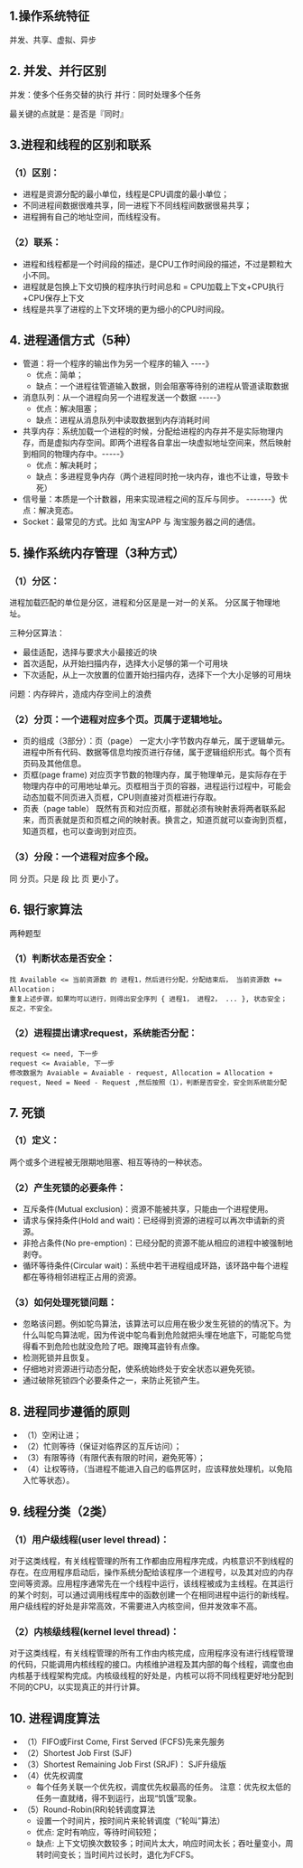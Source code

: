 ## 1.操作系统特征

并发、共享、虚拟、异步

## 2. 并发、并行区别

并发：使多个任务交替的执行
并行：同时处理多个任务

最关键的点就是：是否是『同时』

## 3.进程和线程的区别和联系

### （1）区别：
* 进程是资源分配的最小单位，线程是CPU调度的最小单位；
* 不同进程间数据很难共享，同一进程下不同线程间数据很易共享；
* 进程拥有自己的地址空间，而线程没有。

### （2）联系：
* 进程和线程都是一个时间段的描述，是CPU工作时间段的描述，不过是颗粒大小不同。
* 进程就是包换上下文切换的程序执行时间总和 = CPU加载上下文+CPU执行+CPU保存上下文
* 线程是共享了进程的上下文环境的更为细小的CPU时间段。

## 4. 进程通信方式（5种）

- 管道：将一个程序的输出作为另一个程序的输入 ----》
  -  优点：简单；   
  -  缺点：一个进程往管道输入数据，则会阻塞等待别的进程从管道读取数据
- 消息队列：从一个进程向另一个进程发送一个数据 -----》
  - 优点：解决阻塞；  
  - 缺点：进程从消息队列中读取数据到内存消耗时间
- 共享内存：系统加载一个进程的时候，分配给进程的内存并不是实际物理内存，而是虚拟内存空间。即两个进程各自拿出一块虚拟地址空间来，然后映射到相同的物理内存中。-----》 
  - 优点：解决耗时；      
  - 缺点：多进程竞争内存（两个进程同时抢一块内存，谁也不让谁，导致卡死）
- 信号量：本质是一个计数器，用来实现进程之间的互斥与同步。 -------》优点：解决竞态。
- Socket：最常见的方式。比如 淘宝APP 与 淘宝服务器之间的通信。


## 5. 操作系统内存管理（3种方式）

### （1）分区：

进程加载匹配的单位是分区，进程和分区是是一对一的关系。 分区属于物理地址。

三种分区算法：

- 最佳适配，选择与要求大小最接近的块
- 首次适配，从开始扫描内存，选择大小足够的第一个可用块
- 下次适配，从上一次放置的位置开始扫描内存，选择下一个大小足够的可用块

问题：内存碎片，造成内存空间上的浪费

### （2）分页：一个进程对应多个页。页属于逻辑地址。

- 页的组成（3部分）：页（page）  一定大小字节数内存单元，属于逻辑单元。进程中所有代码、数据等信息均按页进行存储，属于逻辑组织形式。每个页有页码及其他信息。
- 页框(page frame)  对应页字节数的物理内存，属于物理单元，是实际存在于物理内存中的可用地址单元。页框相当于页的容器，进程运行过程中，可能会动态加载不同页进入页框，CPU则直接对页框进行存取。  
- 页表（page table）  既然有页和对应页框，那就必须有映射表将两者联系起来，而页表就是页和页框之间的映射表。换言之，知道页就可以查询到页框，知道页框，也可以查询到对应页。

### （3）分段：一个进程对应多个段。

同 分页。只是 段 比 页 更小了。

## 6. 银行家算法

两种题型
### （1）判断状态是否安全：
```
找 Available <= 当前资源数 的 进程1，然后进行分配，分配结束后， 当前资源数 += Allocation；
重复上述步骤，如果均可以进行，则得出安全序列 { 进程1， 进程2， ... }, 状态安全；反之，不安全。
```

### （2）进程提出请求request，系统能否分配：
```
request <= need, 下一步
request <= Avaiable, 下一步
修改数据为 Avaiable = Avaiable - request, Allocation = Allocation + request, Need = Need - Request ,然后按照（1），判断是否安全，安全则系统能分配
```

## 7. 死锁

### （1）定义：
两个或多个进程被无限期地阻塞、相互等待的一种状态。

### （2）产生死锁的必要条件：

- 互斥条件(Mutual exclusion)：资源不能被共享，只能由一个进程使用。
- 请求与保持条件(Hold and wait)：已经得到资源的进程可以再次申请新的资源。
- 非抢占条件(No pre-emption)：已经分配的资源不能从相应的进程中被强制地剥夺。
- 循环等待条件(Circular wait)：系统中若干进程组成环路，该环路中每个进程都在等待相邻进程正占用的资源。

### （3）如何处理死锁问题：

- 忽略该问题。例如鸵鸟算法，该算法可以应用在极少发生死锁的的情况下。为什么叫鸵鸟算法呢，因为传说中鸵鸟看到危险就把头埋在地底下，可能鸵鸟觉得看不到危险也就没危险了吧。跟掩耳盗铃有点像。
- 检测死锁并且恢复。
- 仔细地对资源进行动态分配，使系统始终处于安全状态以避免死锁。
- 通过破除死锁四个必要条件之一，来防止死锁产生。

## 8. 进程同步遵循的原则

- （1）空闲让进；
- （2）忙则等待（保证对临界区的互斥访问）；
- （3）有限等待（有限代表有限的时间，避免死等）；
- （4）让权等待，（当进程不能进入自己的临界区时，应该释放处理机，以免陷入忙等状态）。

## 9. 线程分类（2类）

### （1）用户级线程(user level thread)：

对于这类线程，有关线程管理的所有工作都由应用程序完成，内核意识不到线程的存在。在应用程序启动后，操作系统分配给该程序一个进程号，以及其对应的内存空间等资源。应用程序通常先在一个线程中运行，该线程被成为主线程。在其运行的某个时刻，可以通过调用线程库中的函数创建一个在相同进程中运行的新线程。用户级线程的好处是非常高效，不需要进入内核空间，但并发效率不高。

### （2）内核级线程(kernel level thread)：

对于这类线程，有关线程管理的所有工作由内核完成，应用程序没有进行线程管理的代码，只能调用内核线程的接口。内核维护进程及其内部的每个线程，调度也由内核基于线程架构完成。内核级线程的好处是，内核可以将不同线程更好地分配到不同的CPU，以实现真正的并行计算。

## 10. 进程调度算法

* （1）FIFO或First Come, First Served (FCFS)先来先服务
* （2）Shortest Job First (SJF)
* （3）Shortest Remaining Job First (SRJF)： SJF升级版
* （4）优先权调度
    * 每个任务关联一个优先权，调度优先权最高的任务。
注意：优先权太低的任务一直就绪，得不到运行，出现“饥饿”现象。
* （5）Round-Robin(RR)轮转调度算法
    * 设置一个时间片，按时间片来轮转调度（“轮叫”算法）
    * 优点: 定时有响应，等待时间较短；
    * 缺点: 上下文切换次数较多；时间片太大，响应时间太长；吞吐量变小，周转时间变长；当时间片过长时，退化为FCFS。
